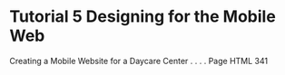 # Tutorial 5 Designing for the Mobile Web
Creating a Mobile Website for a Daycare Center . . . . Page HTML 341
